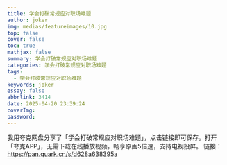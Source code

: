 ```yaml
---
title: 学会打破常规应对职场难题
author: joker
img: medias/featureimages/10.jpg
top: false
cover: false
toc: true
mathjax: false
summary: 学会打破常规应对职场难题
categories: 学会打破常规应对职场难题
tags:
  - 学会打破常规应对职场难题
keywords: joker
essay: false
abbrlink: 3414
date: 2025-04-20 23:39:24
coverImg:
password:
---
```


我用夸克网盘分享了「学会打破常规应对职场难题」，点击链接即可保存。打开「夸克APP」，无需下载在线播放视频，畅享原画5倍速，支持电视投屏。
链接：https://pan.quark.cn/s/d628a638395a
